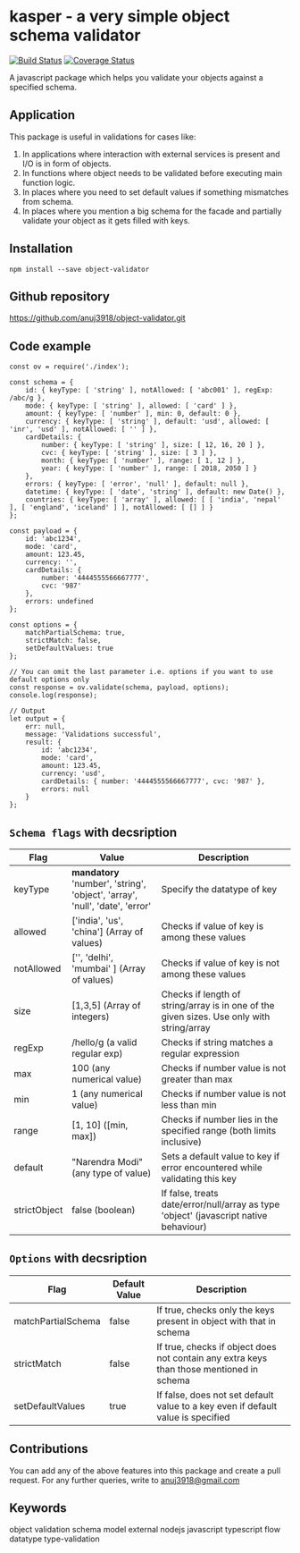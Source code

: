 kasper - a very simple object schema validator
===========================
[![Build Status](https://travis-ci.org/anuj3918/object-validator.svg?branch=master)](https://travis-ci.org/anuj3918/object-validator)
[![Coverage Status](https://coveralls.io/repos/github/anuj3918/object-validator/badge.svg?branch=master)](https://coveralls.io/github/anuj3918/object-validator?branch=master)

A javascript package which helps you validate your objects against a specified schema.


## Application
This package is useful in validations for cases like:
1. In applications where interaction with external services is present and I/O is in form of objects.
2. In functions where object needs to be validated before executing main function logic.
3. In places where you need to set default values if something mismatches from schema.
4. In places where you mention a big schema for the facade and partially validate your object as it gets filled with keys.

## Installation
```
npm install --save object-validator
```

## Github repository
https://github.com/anuj3918/object-validator.git

## Code example
```
const ov = require('./index');

const schema = {
	id: { keyType: [ 'string' ], notAllowed: [ 'abc001' ], regExp: /abc/g },
	mode: { keyType: [ 'string' ], allowed: [ 'card' ] },
	amount: { keyType: [ 'number' ], min: 0, default: 0 },
	currency: { keyType: [ 'string' ], default: 'usd', allowed: [ 'inr', 'usd' ], notAllowed: [ '' ] },
	cardDetails: {
		number: { keyType: [ 'string' ], size: [ 12, 16, 20 ] },
		cvc: { keyType: [ 'string' ], size: [ 3 ] },
		month: { keyType: [ 'number' ], range: [ 1, 12 ] },
		year: { keyType: [ 'number' ], range: [ 2018, 2050 ] }
	},
	errors: { keyType: [ 'error', 'null' ], default: null },
	datetime: { keyType: [ 'date', 'string' ], default: new Date() },
	countries: { keyType: [ 'array' ], allowed: [ [ 'india', 'nepal' ], [ 'england', 'iceland' ] ], notAllowed: [ [] ] }
};

const payload = {
	id: 'abc1234',
	mode: 'card',
	amount: 123.45,
	currency: '',
	cardDetails: {
		number: '4444555566667777',
		cvc: '987'
	},
	errors: undefined
};

const options = {
	matchPartialSchema: true,
	strictMatch: false,
	setDefaultValues: true
};

// You can omit the last parameter i.e. options if you want to use default options only
const response = ov.validate(schema, payload, options);
console.log(response);

// Output
let output = {
	err: null,
	message: 'Validations successful',
	result: {
		id: 'abc1234',
		mode: 'card',
		amount: 123.45,
		currency: 'usd',
		cardDetails: { number: '4444555566667777', cvc: '987' },
		errors: null
	}
};
```

## `Schema flags` with decsription
| Flag  | Value   | Description |
|-----------|-----------|-------------|
| keyType   | **mandatory** 'number', 'string', 'object', 'array', 'null', 'date', 'error' | Specify the datatype of key |
| allowed   | ['india', 'us', 'china'] (Array of values) | Checks if value of key is among these values |
| notAllowed   | ['', 'delhi', 'mumbai' ] (Array of values) | Checks if value of key is not among these values |
| size   | [1,3,5] (Array of integers) | Checks if length of string/array is in one of the given sizes. Use only with string/array |
| regExp   | /hello/g (a valid regular exp) | Checks if string matches a regular expression |
| max   | 100 (any numerical value) | Checks if number value is not greater than max |
| min   | 1 (any numerical value) | Checks if number value is not less than min |
| range   | [1, 10] ([min, max]) | Checks if number lies in the specified range (both limits inclusive) |
| default   | "Narendra Modi" (any type of value) | Sets a default value to key if error encountered while validating this key |
| strictObject   | false (boolean) | If false, treats date/error/null/array as type 'object' (javascript native behaviour) |

## `Options` with decsription
| Flag  | Default Value   | Description |
|-----------|-----------|-------------|
| matchPartialSchema   | false | If true, checks only the keys present in object with that in schema |
| strictMatch   | false | If true, checks if object does not contain any extra keys than those mentioned in schema |
| setDefaultValues   | true | If false, does not set default value to a key even if default value is specified |

## Contributions
You can add any of the above features into this package and create a pull request.
For any further queries, write to anuj3918@gmail.com

## Keywords
object validation schema model external nodejs javascript typescript flow datatype type-validation
